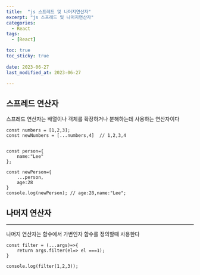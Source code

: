 ```yaml
---
title:  "js 스프레드 및 나머지연산자" 
excerpt: "js 스프레드 및 나머지연산자" 
categories:
  - React
tags:
  - [React]

toc: true
toc_sticky: true
 
date: 2023-06-27
last_modified_at: 2023-06-27

---
```


<h2>스프레드 연산자</h2>

스프레드 연산자는 배열이나 객체를 확장하거나 분해하는데 사용하는 연산자이다

```
const numbers = [1,2,3];
const newNumbers = [...numbers,4]  // 1,2,3,4   


const person={
    name:"Lee"
};

const newPerson={
    ...person,
    age:28
}
console.log(newPerson); // age:28,name:"Lee";
````


<h2>나머지 연산자</h2>
<hr>
나머지 연산자는 함수에서 가변인자 함수를 정의할때 사용한다

```
const filter = (...args)=>{
    return args.filter(el=> el ===1);
}

console.log(filter(1,2,3));
```

